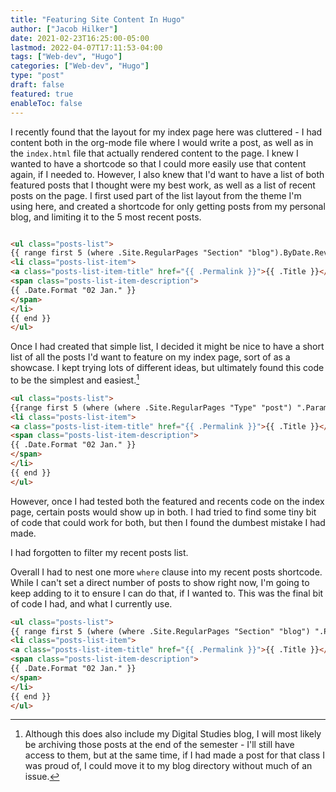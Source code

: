 ```yaml
---
title: "Featuring Site Content In Hugo"
author: ["Jacob Hilker"]
date: 2021-02-23T16:25:00-05:00
lastmod: 2022-04-07T17:11:53-04:00
tags: ["Web-dev", "Hugo"]
categories: ["Web-dev", "Hugo"]
type: "post"
draft: false
featured: true
enableToc: false
---
```


I recently found that the layout for my index page here was cluttered - I had content both in the org-mode file where I would write a post, as well as in the `index.html` file that actually rendered content to the page. I knew I wanted to have a shortcode so that I could more easily use that content again, if I needed to. However, I also knew that I'd want to have a list of both featured posts that I thought were my best work, as well as a list of recent posts on the page. I first used part of the list layout from the theme I'm using here, and created a shortcode for only getting posts from my personal blog, and limiting it to the 5 most recent posts.

```html

<ul class="posts-list">
{{ range first 5 (where .Site.RegularPages "Section" "blog").ByDate.Reverse  }}
<li class="posts-list-item">
<a class="posts-list-item-title" href="{{ .Permalink }}">{{ .Title }}</a>
<span class="posts-list-item-description">
{{ .Date.Format "02 Jan." }}
</span>
</li>
{{ end }}
</ul>

```

Once I had created that simple list, I decided it might be nice to have a short list of all the posts I'd want to feature on my index page, sort of as a showcase. I kept trying lots of different ideas, but ultimately found this code to be the simplest and easiest.[^fn:1]

```html
<ul class="posts-list">
{{range first 5 (where (where .Site.RegularPages "Type" "post") ".Params.featured" "==" "true") }}
<li class="posts-list-item">
<a class="posts-list-item-title" href="{{ .Permalink }}">{{ .Title }}</a>
<span class="posts-list-item-description">
{{ .Date.Format "02 Jan." }}
</span>
</li>
{{ end }}
</ul>
```

However, once I had tested both the featured and recents code on the index page, certain posts would show up in both. I had tried to find some tiny bit of code that could work for both, but then I found the dumbest mistake I had made.

I had forgotten to filter my recent posts list.

Overall I had to nest one more `where` clause into my recent posts shortcode. While I can't set a direct number of posts to show right now, I'm going to keep adding to it to ensure I can do that, if I wanted to. This was the final bit of code I had, and what I currently use.

```html
<ul class="posts-list">
{{ range first 5 (where (where .Site.RegularPages "Section" "blog") ".Params.featured" "!=" "true").ByDate.Reverse}}
<li class="posts-list-item">
<a class="posts-list-item-title" href="{{ .Permalink }}">{{ .Title }}</a>
<span class="posts-list-item-description">
{{ .Date.Format "02 Jan." }}
</span>
</li>
{{ end }}
</ul>
```

[^fn:1]: Although this does also include my Digital Studies blog, I will most likely be archiving those posts at the end of the semester - I'll still have access to them, but at the same time, if I had made a post for that class I was proud of, I could move it to my blog directory without much of an issue.
